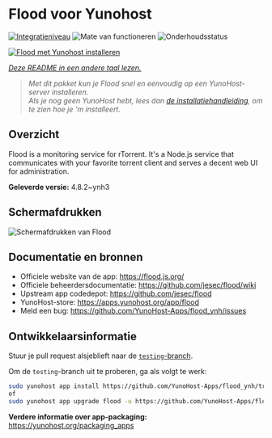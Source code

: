 <!--
NB: Deze README is automatisch gegenereerd door <https://github.com/YunoHost/apps/tree/master/tools/readme_generator>
Hij mag NIET handmatig aangepast worden.
-->

# Flood voor Yunohost

[![Integratieniveau](https://dash.yunohost.org/integration/flood.svg)](https://ci-apps.yunohost.org/ci/apps/flood/) ![Mate van functioneren](https://ci-apps.yunohost.org/ci/badges/flood.status.svg) ![Onderhoudsstatus](https://ci-apps.yunohost.org/ci/badges/flood.maintain.svg)

[![Flood met Yunohost installeren](https://install-app.yunohost.org/install-with-yunohost.svg)](https://install-app.yunohost.org/?app=flood)

*[Deze README in een andere taal lezen.](./ALL_README.md)*

> *Met dit pakket kun je Flood snel en eenvoudig op een YunoHost-server installeren.*  
> *Als je nog geen YunoHost hebt, lees dan [de installatiehandleiding](https://yunohost.org/install), om te zien hoe je 'm installeert.*

## Overzicht

Flood is a monitoring service for rTorrent. It's a Node.js service that communicates with your favorite torrent client and serves a decent web UI for administration.

**Geleverde versie:** 4.8.2~ynh3

## Schermafdrukken

![Schermafdrukken van Flood](./doc/screenshots/screenshot.png)

## Documentatie en bronnen

- Officiele website van de app: <https://flood.js.org/>
- Officiele beheerdersdocumentatie: <https://github.com/jesec/flood/wiki>
- Upstream app codedepot: <https://github.com/jesec/flood>
- YunoHost-store: <https://apps.yunohost.org/app/flood>
- Meld een bug: <https://github.com/YunoHost-Apps/flood_ynh/issues>

## Ontwikkelaarsinformatie

Stuur je pull request alsjeblieft naar de [`testing`-branch](https://github.com/YunoHost-Apps/flood_ynh/tree/testing).

Om de `testing`-branch uit te proberen, ga als volgt te werk:

```bash
sudo yunohost app install https://github.com/YunoHost-Apps/flood_ynh/tree/testing --debug
of
sudo yunohost app upgrade flood -u https://github.com/YunoHost-Apps/flood_ynh/tree/testing --debug
```

**Verdere informatie over app-packaging:** <https://yunohost.org/packaging_apps>
